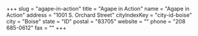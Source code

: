 +++
slug = "agape-in-action"
title = "Agape in Action"
name = "Agape in Action"
address = "1001 S. Orchard Street"
cityIndexKey = "city-id-boise"
city = "Boise"
state = "ID"
postal = "83705"
website = ""
phone = "208 685-0612"
fax = ""
+++
